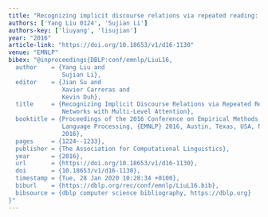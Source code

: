 ```yaml
---
title: "Recognizing implicit discourse relations via repeated reading: Neural networks with multi-level attention"
authors: ['Yang Liu 0124', 'Sujian Li']
authors-key: ['liuyang', 'lisujian']
year: "2016"
article-link: "https://doi.org/10.18653/v1/d16-1130"
venue: "EMNLP"
bibex: "@inproceedings{DBLP:conf/emnlp/LiuL16,
  author    = {Yang Liu and
               Sujian Li},
  editor    = {Jian Su and
               Xavier Carreras and
               Kevin Duh},
  title     = {Recognizing Implicit Discourse Relations via Repeated Reading: Neural
               Networks with Multi-Level Attention},
  booktitle = {Proceedings of the 2016 Conference on Empirical Methods in Natural
               Language Processing, {EMNLP} 2016, Austin, Texas, USA, November 1-4,
               2016},
  pages     = {1224--1233},
  publisher = {The Association for Computational Linguistics},
  year      = {2016},
  url       = {https://doi.org/10.18653/v1/d16-1130},
  doi       = {10.18653/v1/d16-1130},
  timestamp = {Tue, 28 Jan 2020 10:28:34 +0100},
  biburl    = {https://dblp.org/rec/conf/emnlp/LiuL16.bib},
  bibsource = {dblp computer science bibliography, https://dblp.org}
}"
---
```

